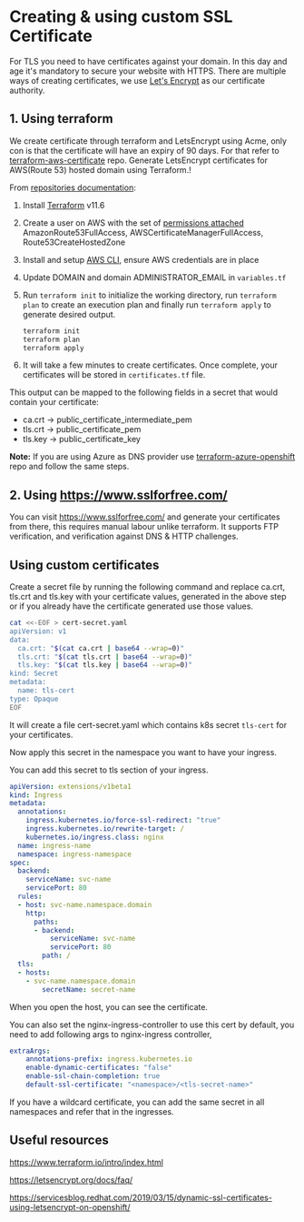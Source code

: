 # Creating & using custom SSL Certificate

For TLS you need to have certificates against your domain. In this day and age it's mandatory to secure your website with HTTPS. 
There are multiple ways of creating certificates, we use [Let's Encrypt](https://letsencrypt.org/) as our certificate authority. 


## 1. Using terraform

We create certificate through terraform and LetsEncrypt using Acme, only con is that the certificate will have an expiry of 90 days.
For that refer to [terraform-aws-certificate](https://github.com/stakater/terraform-aws-certificate/) repo. Generate LetsEncrypt certificates for AWS(Route 53) hosted domain using Terraform.!

From [repositories documentation](https://github.com/stakater/terraform-aws-certificate/blob/master/README.md):


1. Install [Terraform](https://learn.hashicorp.com/terraform/getting-started/install.html) v11.6
2. Create a user on AWS with the set of [permissions attached](https://docs.aws.amazon.com/IAM/latest/UserGuide/access_policies_manage-attach-detach.html#add-policies-console) AmazonRoute53FullAccess, AWSCertificateManagerFullAccess, Route53CreateHostedZone
3. Install and setup [AWS CLI](https://docs.aws.amazon.com/cli/latest/userguide/cli-chap-install.html), ensure AWS credentials are in place
4. Update DOMAIN and domain ADMINISTRATOR_EMAIL in `variables.tf`
5. Run `terraform init` to initialize the working directory, run `terraform plan` to create an execution plan and finally run `terraform apply` to generate desired output.

    ```sh
   terraform init
   terraform plan
   terraform apply
    ```
6. It will take a few minutes to create certificates. Once complete, your certificates will be stored in `certificates.tf` file.

This output can be mapped to the following fields in a secret that would contain your certificate:

- ca.crt  ->  public_certificate_intermediate_pem
- tls.crt ->  public_certificate_pem
- tls.key ->  public_certificate_key

**Note:** If you are using Azure as DNS provider use [terraform-azure-openshift](https://github.com/stakater/terraform-azure-openshift/tree/master/certs) repo and follow the same steps.


## 2. Using https://www.sslforfree.com/

You can visit https://www.sslforfree.com/ and generate your certificates from there, this requires manual labour unlike terraform. 
It supports FTP verification, and verification against DNS & HTTP challenges.


## Using custom certificates


Create a secret file by running the following command and replace ca.crt, tls.crt and tls.key with your certificate 
values, generated in the above step or if you already have the certificate generated use those values.


```sh
cat <<-EOF > cert-secret.yaml
apiVersion: v1
data:
  ca.crt: "$(cat ca.crt | base64 --wrap=0)"
  tls.crt: "$(cat tls.crt | base64 --wrap=0)"
  tls.key: "$(cat tls.key | base64 --wrap=0)"
kind: Secret
metadata:
  name: tls-cert
type: Opaque
EOF
```

It will create a file cert-secret.yaml which contains k8s secret `tls-cert` for your certificates.

Now apply this secret in the namespace you want to have your ingress.

You can add this secret to tls section of your ingress.

```yaml
apiVersion: extensions/v1beta1
kind: Ingress
metadata:
  annotations:
    ingress.kubernetes.io/force-ssl-redirect: "true"
    ingress.kubernetes.io/rewrite-target: /
    kubernetes.io/ingress.class: nginx
  name: ingress-name
  namespace: ingress-namespace 
spec:
  backend:
    serviceName: svc-name
    servicePort: 80
  rules:
  - host: svc-name.namespace.domain
    http:
      paths:
      - backend:
          serviceName: svc-name
          servicePort: 80
        path: /
  tls:
  - hosts:
    - svc-name.namespace.domain
		secretName: secret-name
```

When you open the host, you can see the certificate.

You can also set the nginx-ingress-controller to use this cert by default, you need to add following args to nginx-ingress controller,

```yaml
extraArgs:
	annotations-prefix: ingress.kubernetes.io
	enable-dynamic-certificates: "false"
	enable-ssl-chain-completion: true
	default-ssl-certificate: "<namespace>/<tls-secret-name>"
```

If you have a wildcard certificate, you can add the same secret in all namespaces and refer that in the ingresses.

## Useful resources

https://www.terraform.io/intro/index.html

https://letsencrypt.org/docs/faq/

https://servicesblog.redhat.com/2019/03/15/dynamic-ssl-certificates-using-letsencrypt-on-openshift/